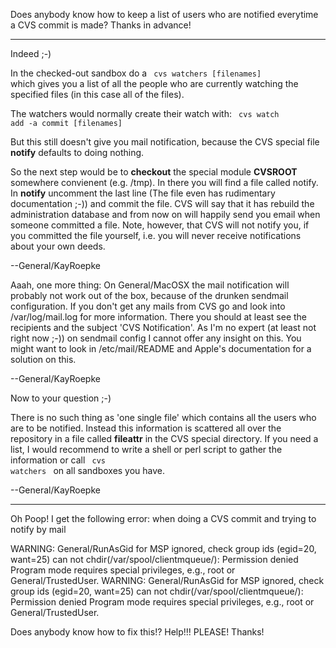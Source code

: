 Does anybody know how to keep a list of users who are notified everytime a CVS commit is made?  Thanks in advance!

----

Indeed ;-)

In the checked-out sandbox do a 
<code>
cvs watchers [filenames]
</code>
which gives you a list of all the people who are currently watching the specified files (in this case all of the files).

The watchers would normally create their watch with:
<code>
cvs watch add -a commit [filenames]
</code>

But this still doesn't give you mail notification, because the CVS special file **notify** defaults to doing nothing.

So the next step would be to **checkout** the special module **CVSROOT** somewhere convienent (e.g. /tmp). In there you will find a file called notify.
In **notify** uncomment the last line (The file even has rudimentary documentation ;-)) and commit the file.
CVS will say that it has rebuild the administration database and from now on will happily send you email when someone committed a file.
Note, however, that CVS will not notify you, if you committed the file yourself, i.e. you will never receive notifications about your own deeds.

--General/KayRoepke


Aaah, one more thing: On General/MacOSX the mail notification will probably not work out of the box, because of the drunken sendmail configuration. If you don't get any mails from CVS go and look into /var/log/mail.log for more information. There you should at least see the recipients and the subject 'CVS Notification'.
As I'm no expert (at least not right now ;-)) on sendmail config I cannot offer any insight on this.
You might want to look in /etc/mail/README and Apple's documentation for a solution on this.

--General/KayRoepke

Now to your question ;-)

There is no such thing as 'one single file' which contains all the users who are to be notified.
Instead this information is scattered all over the repository in a file called **fileattr** in the CVS special directory. If you need a list, I would recommend to write a shell or perl script to gather the information or call
<code>
cvs watchers
</code>
on all sandboxes you have.

--General/KayRoepke

----

Oh Poop!  I get the following error: when doing a CVS commit and trying to notify by mail

WARNING: General/RunAsGid for MSP ignored, check group ids (egid=20, want=25)
can not chdir(/var/spool/clientmqueue/): Permission denied
Program mode requires special privileges, e.g., root or General/TrustedUser.
WARNING: General/RunAsGid for MSP ignored, check group ids (egid=20, want=25)
can not chdir(/var/spool/clientmqueue/): Permission denied
Program mode requires special privileges, e.g., root or General/TrustedUser.

Does anybody know how to fix this!?  Help!!!  PLEASE! Thanks!